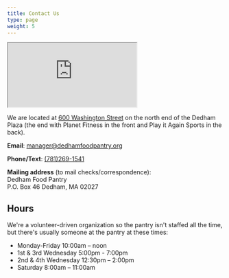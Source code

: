 ```yaml
---
title: Contact Us
type: page
weight: 5
---
```

<iframe class="alignright" loading="lazy"
src="https://maps.google.com/maps?q=600%20Washington%20St.%20Dedham%2C%20MA%2002026&#038;t=m&#038;z=10&#038;output=embed&#038;iwloc=near"
title="600 Washington St. Dedham, MA 02026"
aria-label="600 Washington St. Dedham, MA 02026"
></iframe>

We are located at [600 Washington Street][3] on the north end of the Dedham Plaza (the end with Planet Fitness in the front and Play it Again Sports in the back).

**Email**: [manager@dedhamfoodpantry.org][2]

**Phone/Text**: [(781)269-1541][1]

**Mailing address** (to mail checks/correspondence):<br/>
Dedham Food Pantry<br/>
P.O. Box 46 Dedham, MA 02027

## Hours

We're a volunteer-driven organization so the pantry isn't staffed all the time, but there's usually someone at the pantry at these times:

* Monday-Friday 10:00am – noon
* 1st & 3rd Wednesday 5:00pm - 7:00pm
* 2nd & 4th Wednesday 12:30pm – 2:00pm
* Saturday 8:00am – 11:00am

 [1]: tel:+17812691541
 [2]: mailto:manager@dedhamfoodpantry.org
 [3]: https://maps.app.goo.gl/TsfNto11XW5p3oYS6
